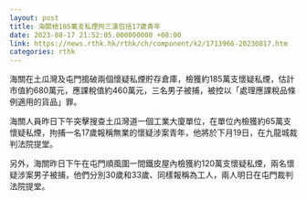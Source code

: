 ```yaml
---
layout: post
title: 海關檢185萬支私煙拘三漢包括17歲青年
date: 2023-08-17 21:52:05.000000000 +08:00
link: https://news.rthk.hk/rthk/ch/component/k2/1713966-20230817.htm
categories: rthk
---
```


海關在土瓜灣及屯門搗破兩個懷疑私煙貯存倉庫，檢獲約185萬支懷疑私煙，估計市值約680萬元，應課稅值約460萬元，三名男子被捕，被控以「處理應課稅品條例適用的貨品」罪。

海關人員昨日下午突擊搜查土瓜灣道一個工業大廈單位，在單位內檢獲約65萬支懷疑私煙，拘捕一名17歲報稱無業的懷疑涉案青年，他將於下月19日，在九龍城裁判法院提堂。

另外，海關昨日下午在屯門順風圍一間鐵皮屋內檢獲約120萬支懷疑私煙，兩名懷疑涉案男子被捕，他們分別30歲和33歲、同樣報稱為工人，兩人明日在屯門裁判法院提堂。
